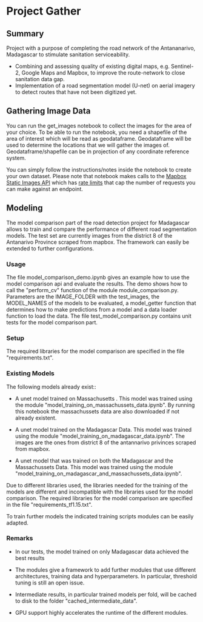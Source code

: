# Project Gather

## Summary

Project with a purpose of completing the road network of the Antananarivo, Madagascar to stimulate sanitation serviceability.

* Combining and assessing quality of existing digital maps, e.g. Sentinel-2, Google Maps and Mapbox, to improve the route-network to close sanitation data gap.
* Implementation of a road segmentation model (U-net) on aerial imagery to detect routes that have not been digitized yet.

## Gathering Image Data

You can run the get_images notebook to collect the images for the area of your choice. To be able to run the notebook, you need a shapefile of the area of interest which will be read as geodataframe. Geodataframe will be used to determine the locations that we will gather the images of. Geodataframe/shapefile can be in projection of any coordinate reference system.

You can simply follow the instructions/notes inside the notebook to create your own dataset. Please note that notebook makes calls to the [Mapbox Static Images API](https://docs.mapbox.com/api/maps/static-images/) which has [rate limits](https://docs.mapbox.com/api/overview/#rate-limits) that cap the number of requests you can make against an endpoint.

## Modeling

The model comparison part of the road detection project for Madagascar allows to train and compare the performance of different road segmentation models. The test set are currently images from the district 8 of the Antanarivo Province scraped from mapbox. The framework can easily be extended to further configurations.

### Usage

The file model_comparison_demo.ipynb gives an example how to use the model comparison api and evaluate the results. The demo shows how to call the "perform_cv" function of the module module_comparison.py. Parameters are the IMAGE_FOLDER with the test_images, the MODEL_NAMES of the models to be evaluated, a model_getter function that determines how to make predictions from a model and a data loader function to load the data. The file test_model_comparison.py contains unit tests for the model comparison part.

### Setup

The required libraries for the model comparison are specified in the file "requirements.txt".

### Existing Models

The following models already exist::

* A unet model trained on Massachusetts . This model was trained using the module "model_training_on_massachussets_data.ipynb". By running this notebook the massachussets data are also downloaded if not already existent.

* A unet model trained on the Madagascar Data. This model was trained using the module "model_training_on_madagascar_data.ipynb". The images are the ones from district 8 of the antannarivo privinces scraped from mapbox.

* A unet model that was trained on both the Madagascar and the Massachussets Data. This model was trained using the module "model_training_on_madagascar_and_massachussets_data.ipynb".

Due to different libraries used, the libraries needed for the training of the models are different and incompatible with the libraries used for the model comparison. The required libraries for the model comparison are specified in the file "requirements_tf1.15.txt".

To train further models the indicated training scripts modules can be easily adapted.

### Remarks

* In our tests, the model trained on only Madagascar data achieved the best results

* The modules give a framework to add further modules that use different architectures, training data and hyperparameters. In particular, threshold tuning is still an open issue.

* Intermediate results, in particular trained models per fold, will be cached to disk to the folder "cached_intermediate_data".

* GPU support highly accelerates the runtime of the different modules.
